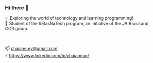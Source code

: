### Hi there 👋

✨ Exploring the world of technology and learning programming!
<br>
🔭 Student of the #ElasNaTech program, an initiative of the JA Brasil and CCR group.
<br>


<br><br>
📫 chaiane.ey@gmail.com
<br>
⚡ https://www.linkedin.com/in/chaianeaq/

<!--
**nidril/nidril** is a ✨ _special_ ✨ repository because its `README.md` (this file) appears on your GitHub profile.

Here are some ideas to get you started:

- 🔭 I’m currently working on ...
- 🌱 I’m currently learning ...
- 👯 I’m looking to collaborate on ...
- 🤔 I’m looking for help with ...
- 💬 Ask me about ...
- 📫 How to reach me: ...
- 😄 Pronouns: ...
- ⚡ Fun fact: ...
-->
